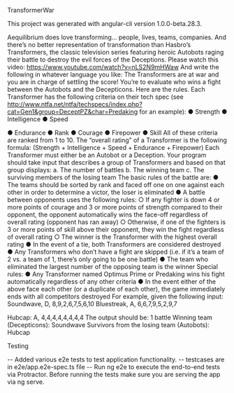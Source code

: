TransformerWar

This project was generated with angular-cli version 1.0.0-beta.28.3.

Aequilibrium does love transforming... people, lives, teams, companies. And there’s no better representation of transformation than Hasbro’s Transformers, the classic television series featuring heroic Autobots raging their battle to destroy the evil forces of the Deceptions. Please watch this video: https://www.youtube.com/watch?v=nLS2N9mHWaw And write the following in whatever language you like: The Transformers are at war and you​ are in charge of settling the score! You’re to evaluate who wins a fight between the Autobots and the Decepticons. Here are the rules. Each Transformer has the following criteria on their tech spec (see http://www.ntfa.net/ntfa/techspecs/index.php?cat=Gen1&group=DeceptPZ&char=Predaking for an example): ● Strength ● Intelligence ● Speed

● Endurance ● Rank ● Courage ● Firepower ● Skill All of these criteria are ranked from 1 to 10. The “overall rating” of a Transformer is the following formula: (Strength + Intelligence + Speed + Endurance + Firepower) Each Transformer must either be an Autobot or a Deception. Your program should take input that describes a group of Transformers and based on that group displays: a. The number of battles b. The winning team c. The surviving members of the losing team The basic rules of the battle are: ● The teams should be sorted by rank and faced off one on one against each other in order to determine a victor, the loser is eliminated ● A battle between opponents uses the following rules: ○ If any fighter is down 4 or more points of courage and 3 or more points of strength compared to their opponent, the opponent automatically wins the face-off regardless of overall rating (opponent has ran away) ○ Otherwise, if one of the fighters is 3 or more points of skill above their opponent, they win the fight regardless of overall rating ○ The winner is the Transformer with the highest overall rating ● In the event of a tie, both Transformers are considered destroyed ● Any Transformers who don’t have a fight are skipped (i.e. if it’s a team of 2 vs. a team of 1, there’s only going to be one battle) ● The team who eliminated the largest number of the opposing team is the winner Special rules: ● Any Transformer named Optimus Prime or Predaking wins his fight automatically regardless of any other criteria ● In the event either of the above face each other (or a duplicate of each other), the game immediately ends with all competitors destroyed For example, given the following input: Soundwave, D, 8,9,2,6,7,5,6,10 Bluestreak, A, 6,6,7,9,5,2,9,7

Hubcap: A, 4,4,4,4,4,4,4,4 The output should be: 1 battle Winning team (Decepticons): Soundwave Survivors from the losing team (Autobots): Hubcap

Testing

-- Added various e2e tests to test application functionality. -- testcases are in e2e/app.e2e-spec.ts file -- Run ng e2e to execute the end-to-end tests via Protractor. Before running the tests make sure you are serving the app via ng serve.
